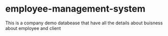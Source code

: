 # employee-management-system
This is a company demo databease that have all the details about buisness about employee and client
